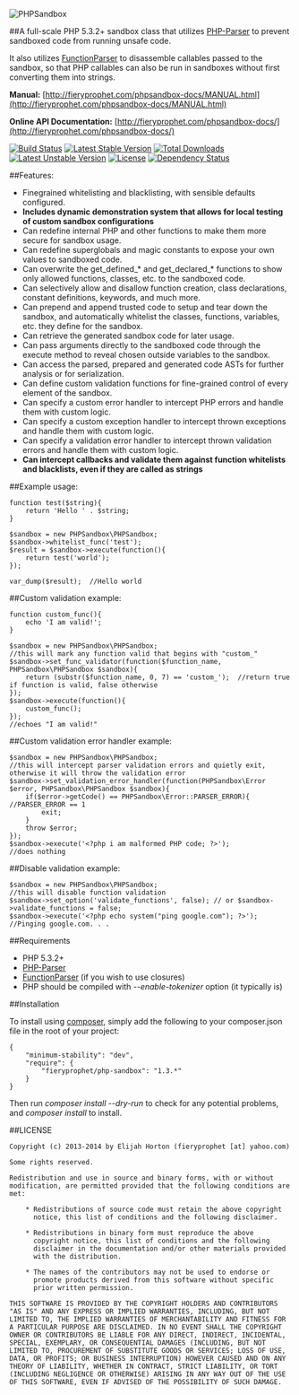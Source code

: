 ![PHPSandbox](http://www.fieryprophet.com/frontend/files/userfiles/images/phpsandbox-logo.png)

##A full-scale PHP 5.3.2+ sandbox class that utilizes [PHP-Parser](https://github.com/nikic/PHP-Parser) to prevent sandboxed code from running unsafe code.

It also utilizes [FunctionParser](https://github.com/jeremeamia/FunctionParser) to disassemble callables passed to the sandbox, so that PHP callables can also be run in sandboxes without first converting them into strings.

**Manual:** [http://fieryprophet.com/phpsandbox-docs/MANUAL.html](http://fieryprophet.com/phpsandbox-docs/MANUAL.html)

**Online API Documentation:** [http://fieryprophet.com/phpsandbox-docs/](http://fieryprophet.com/phpsandbox-docs/)

[![Build Status](https://travis-ci.org/fieryprophet/php-sandbox.png?branch=master)](https://travis-ci.org/fieryprophet/php-sandbox) [![Latest Stable Version](https://poser.pugx.org/fieryprophet/php-sandbox/v/stable.png)](https://packagist.org/packages/fieryprophet/php-sandbox) [![Total Downloads](https://poser.pugx.org/fieryprophet/php-sandbox/downloads.png)](https://packagist.org/packages/fieryprophet/php-sandbox) [![Latest Unstable Version](https://poser.pugx.org/fieryprophet/php-sandbox/v/unstable.png)](https://packagist.org/packages/fieryprophet/php-sandbox) [![License](https://poser.pugx.org/fieryprophet/php-sandbox/license.png)](https://packagist.org/packages/fieryprophet/php-sandbox)
[![Dependency Status](https://www.versioneye.com/php/fieryprophet:php-sandbox/1.3.10/badge.svg)](https://www.versioneye.com/php/fieryprophet:php-sandbox/1.3.10)

##Features:

- Finegrained whitelisting and blacklisting, with sensible defaults configured.
- **Includes dynamic demonstration system that allows for local testing of custom sandbox configurations**
- Can redefine internal PHP and other functions to make them more secure for sandbox usage.
- Can redefine superglobals and magic constants to expose your own values to sandboxed code.
- Can overwrite the get_defined_* and get_declared_* functions to show only allowed functions, classes, etc. to the sandboxed code.
- Can selectively allow and disallow function creation, class declarations, constant definitions, keywords, and much more.
- Can prepend and append trusted code to setup and tear down the sandbox, and automatically whitelist the classes, functions, variables, etc. they define for the sandbox.
- Can retrieve the generated sandbox code for later usage.
- Can pass arguments directly to the sandboxed code through the execute method to reveal chosen outside variables to the sandbox.
- Can access the parsed, prepared and generated code ASTs for further analysis or for serialization.
- Can define custom validation functions for fine-grained control of every element of the sandbox.
- Can specify a custom error handler to intercept PHP errors and handle them with custom logic.
- Can specify a custom exception handler to intercept thrown exceptions and handle them with custom logic.
- Can specify a validation error handler to intercept thrown validation errors and handle them with custom logic.
- **Can intercept callbacks and validate them against function whitelists and blacklists, even if they are called as strings**

##Example usage:

    function test($string){
        return 'Hello ' . $string;
    }

    $sandbox = new PHPSandbox\PHPSandbox;
    $sandbox->whitelist_func('test');
    $result = $sandbox->execute(function(){
        return test('world');
    });

    var_dump($result);  //Hello world

##Custom validation example:

    function custom_func(){
        echo 'I am valid!';
    }

    $sandbox = new PHPSandbox\PHPSandbox;
    //this will mark any function valid that begins with "custom_"
    $sandbox->set_func_validator(function($function_name, PHPSandbox\PHPSandbox $sandbox){
        return (substr($function_name, 0, 7) == 'custom_');  //return true if function is valid, false otherwise
    });
    $sandbox->execute(function(){
        custom_func();
    });
    //echoes "I am valid!"

##Custom validation error handler example:

    $sandbox = new PHPSandbox\PHPSandbox;
    //this will intercept parser validation errors and quietly exit, otherwise it will throw the validation error
    $sandbox->set_validation_error_handler(function(PHPSandbox\Error $error, PHPSandbox\PHPSandbox $sandbox){
        if($error->getCode() == PHPSandbox\Error::PARSER_ERROR){ //PARSER_ERROR == 1
            exit;
        }
        throw $error;
    });
    $sandbox->execute('<?php i am malformed PHP code; ?>');
    //does nothing

##Disable validation example:

    $sandbox = new PHPSandbox\PHPSandbox;
    //this will disable function validation
    $sandbox->set_option('validate_functions', false); // or $sandbox->validate_functions = false;
    $sandbox->execute('<?php echo system("ping google.com"); ?>');
    //Pinging google.com. . .

##Requirements

- PHP 5.3.2+
- [PHP-Parser](https://github.com/nikic/PHP-Parser)
- [FunctionParser](https://github.com/jeremeamia/FunctionParser) (if you wish to use closures)
- PHP should be compiled with *--enable-tokenizer* option (it typically is)

##Installation

To install using [composer](http://getcomposer.org/), simply add the following to your composer.json file in the root of your project:

    {
        "minimum-stability": "dev",
        "require": {
            "fieryprophet/php-sandbox": "1.3.*"
        }
    }

Then run *composer install --dry-run* to check for any potential problems, and *composer install* to install.

##LICENSE

    Copyright (c) 2013-2014 by Elijah Horton (fieryprophet [at] yahoo.com)

    Some rights reserved.

    Redistribution and use in source and binary forms, with or without
    modification, are permitted provided that the following conditions are
    met:

        * Redistributions of source code must retain the above copyright
          notice, this list of conditions and the following disclaimer.

        * Redistributions in binary form must reproduce the above
          copyright notice, this list of conditions and the following
          disclaimer in the documentation and/or other materials provided
          with the distribution.

        * The names of the contributors may not be used to endorse or
          promote products derived from this software without specific
          prior written permission.

    THIS SOFTWARE IS PROVIDED BY THE COPYRIGHT HOLDERS AND CONTRIBUTORS
    "AS IS" AND ANY EXPRESS OR IMPLIED WARRANTIES, INCLUDING, BUT NOT
    LIMITED TO, THE IMPLIED WARRANTIES OF MERCHANTABILITY AND FITNESS FOR
    A PARTICULAR PURPOSE ARE DISCLAIMED. IN NO EVENT SHALL THE COPYRIGHT
    OWNER OR CONTRIBUTORS BE LIABLE FOR ANY DIRECT, INDIRECT, INCIDENTAL,
    SPECIAL, EXEMPLARY, OR CONSEQUENTIAL DAMAGES (INCLUDING, BUT NOT
    LIMITED TO, PROCUREMENT OF SUBSTITUTE GOODS OR SERVICES; LOSS OF USE,
    DATA, OR PROFITS; OR BUSINESS INTERRUPTION) HOWEVER CAUSED AND ON ANY
    THEORY OF LIABILITY, WHETHER IN CONTRACT, STRICT LIABILITY, OR TORT
    (INCLUDING NEGLIGENCE OR OTHERWISE) ARISING IN ANY WAY OUT OF THE USE
    OF THIS SOFTWARE, EVEN IF ADVISED OF THE POSSIBILITY OF SUCH DAMAGE.

